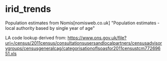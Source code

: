 # irid_trends

Population estimates from Nomis[nomisweb.co.uk] "Population estimates - local authority based by single year of age"

LA code lookup derived from:
https://www.ons.gov.uk/file?uri=/census/2011census/consultationsusersandlocalpartners/censusadvisorygroups/censusgeneralcag/categorisationoflsoasfor2011censustcm77269651.xls
